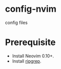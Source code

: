 # config-nvim
config files

# Prerequisite
- Install Neovim 0.10+.
- Install [ripgrep](https://github.com/BurntSushi/ripgrep).
